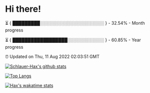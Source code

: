 # Hi there!

⏳ { █████████░░░░░░░░░░░░░░░░░░░░░ } - 32.54% - Month progress

⏳ { ██████████████████░░░░░░░░░░░░ } - 60.85% - Year progress

⏰ Updated on Thu, 11 Aug 2022 02:03:51 GMT


[![Schlauer-Hax's github stats](https://github-readme-stats.vercel.app/api?username=Schlauer-Hax&show_icons=true&theme=dark&count_private=true)](https://github.com/Schlauer-Hax)


[![Top Langs](https://github-readme-stats.vercel.app/api/top-langs/?username=Schlauer-Hax&layout=compact&theme=dark)](https://github.com/Schlauer-Hax?tab=repositories)


[![Hax's wakatime stats](https://github-readme-stats.vercel.app/api/wakatime?username=Hax&theme=dark)](https://wakatime.com/@Hax)

